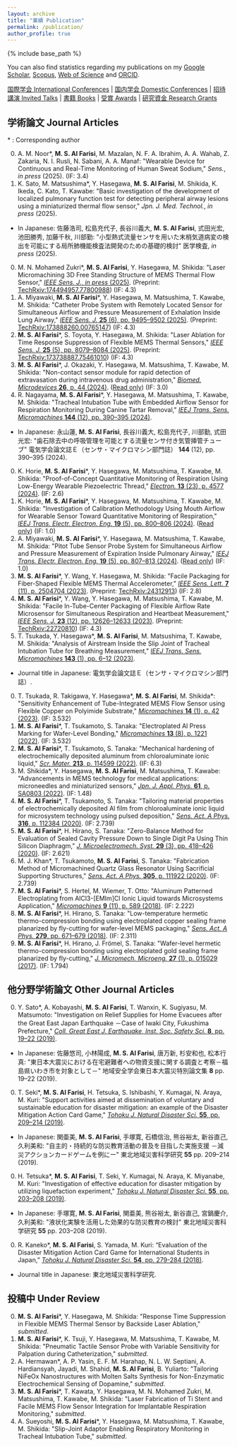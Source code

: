 ```yaml
---
layout: archive
title: "業績 Publication"
permalink: /publication/
author_profile: true
---
```


{% include base_path %}


You can also find statistics regarding my publications on my [Google Scholar](https://scholar.google.co.jp/citations?user=30VZQ_sAAAAJ), [Scopus](https://www.scopus.com/authid/detail.uri?authorId=57192380817), [Web of Science](https://publons.com/researcher/AAY-5422-2020/) and [ORCID](https://orcid.org/0000-0003-4870-9337).

[国際学会 International Conferences](/publication/conference-int/) | [国内学会 Domestic Conferences](/publication/conference-dom/) | [招待講演 Invited Talks](/publication/invited/) | [書籍 Books](/publication/book/) | [受賞 Awards](/publication/award/) | [研究資金 Research Grants](/publication/grant/)
## 学術論文 Journal Articles  

\* : Corresponding author  

0. A. M. Noor\*, **M. S. Al Farisi**, M. Mazalan, N. F. A. Ibrahim, A. A. Wahab, Z. Zakaria, N. I. Rusli, N. Sabani, A. A. Manaf: "Wearable Device for Continuous and Real-Time Monitoring of Human Sweat Sodium," _Sens._, _in press_ (2025). (IF: 3.4)
0. K. Sato, M. Matsushima\*, Y. Hasegawa, **M. S. Al Farisi**, M. Shikida, K. Ikeda, C. Kato, T. Kawabe: "Basic investigation of the development of localized pulmonary function test for detecting peripheral airway lesions using a miniaturized thermal flow sensor," _Jpn. J. Med. Technol._, _in press_ (2025).
  * In Japanese: 佐藤浩司, 松島充代子, 長谷川義大, **M. S. Al Farisi**, 式田光宏, 池田勝秀, 加藤千秋, 川部勤: "小型熱式流量センサを用いた末梢気道病変の検出を可能にする局所肺機能検査法開発のための基礎的検討" 医学検査, _in press_ (2025).
0. M. N. Mohamed Zukri\*, **M. S. Al Farisi**, Y. Hasegawa, M. Shikida: "Laser Micromachining 3D Free Standing Structure of MEMS Thermal Flow Sensor," [_IEEE Sens. J._, _in press_ (2025)](https://doi.org/10.1109/JSEN.2025.3559179). (Preprint: [TechRxiv:174494957.77800988](https://doi.org/10.36227/techrxiv.174494957.77800988/v1)) (IF: 4.3)
0. A. Miyawaki, **M. S. Al Farisi**\*, Y. Hasegawa, M. Matsushima, T. Kawabe, M. Shikida: "Catheter Probe System with Remotely Located Sensor for Simultaneous Airflow and Pressure Measurement of Exhalation Inside Lung Airway," [_IEEE Sens. J._ **25** (6), pp. 9495–9502 (2025)](https://doi.org/10.1109/JSEN.2025.3538080). (Preprint: [TechRxiv:173888260.00765147](https://doi.org/10.36227/techrxiv.173888260.00765147/v1)) (IF: 4.3)
0. **M. S. Al Farisi**\*, S. Toyota, Y. Hasegawa, M. Shikida: "Laser Ablation for Time Response Suppression of Flexible MEMS Thermal Sensors," [_IEEE Sens. J._ **25** (5), pp. 8079–8084 (2025)](https://doi.org/10.1109/JSEN.2025.3529837). (Preprint: [TechRxiv:173738887.75461010](https://doi.org/10.36227/techrxiv.173738887.75461010/v1)) (IF: 4.3)
0. **M. S. Al Farisi**\*, J. Okazaki, Y. Hasegawa, M. Matsushima, T. Kawabe, M. Shikida: "Non-contact sensor module for rapid detection of extravasation during intravenous drug administration," [_Biomed. Microdevices_ **26**, p. 44 (2024)](https://doi.org/10.1007/s10544-024-00730-1). ([Read only](https://rdcu.be/d3vxj)) (IF: 3.0)
0. R. Nagayama, **M. S. Al Farisi**\*, Y. Hasegawa, M. Matsushima, T. Kawabe, M. Shikida: "Tracheal Intubation Tube with Embedded Airflow Sensor for Respiration Monitoring During Canine Tartar Removal," [_IEEJ Trans. Sens. Micromachines_ **144** (12), pp. 390–395 (2024)](https://doi.org/10.1541/ieejsmas.144.390).
  * In Japanese: 永山蓮, **M. S. Al Farisi**, 長谷川義大, 松島充代子, 川部勤, 式田光宏: "歯石除去中の呼吸管理を可能とする流量センサ付き気管挿管チューブ" 電気学会論文誌Ｅ（センサ・マイクロマシン部門誌） **144** (12), pp. 390–395 (2024).
0. K. Horie, **M. S. Al Farisi**\*, Y. Hasegawa, M. Matsushima, T. Kawabe, M. Shikida: "Proof-of-Concept Quantitative Monitoring of Respiration Using Low-Energy Wearable Piezoelectric Thread," [_Electron._ **13** (23), p. 4577 (2024)](https://doi.org/10.3390/electronics13234577). (IF: 2.6)
0. K. Horie, **M. S. Al Farisi**\*, Y. Hasegawa, M. Matsushima, T. Kawabe, M. Shikida: "Investigation of Calibration Methodology Using Mouth Airflow for Wearable Sensor Toward Quantitative Monitoring of Respiration," [_IEEJ Trans. Electr. Electron. Eng._ **19** (5), pp. 800–806 (2024)](https://doi.org/10.1002/tee.24045). ([Read only](https://onlinelibrary.wiley.com/share/author/I5Z2VSPYXTJKJMCEHNVZ?target=10.1002/tee.24045)) (IF: 1.0)
0. A. Miyawaki, **M. S. Al Farisi**\*, Y. Hasegawa, M. Matsushima, T. Kawabe, M. Shikida: "Pitot Tube Sensor Probe System for Simultaneous Airflow and Pressure Measurement of Expiration Inside Pulmonary Airway," [_IEEJ Trans. Electr. Electron. Eng._ **19** (5), pp. 807–813 (2024)](https://doi.org/10.1002/tee.24039). ([Read only](https://onlinelibrary.wiley.com/share/author/IDD7AFFIBQIK5FZTPVVF?target=10.1002/tee.24039)) (IF: 1.0)
0. **M. S. Al Farisi**\*, Y. Wang, Y. Hasegawa, M. Shikida: "Facile Packaging for Fiber-Shaped Flexible MEMS Thermal Accelerometer," [_IEEE Sens. Lett._ **7** (11), p. 2504704 (2023)](https://doi.org/10.1109/LSENS.2023.3326122). (Preprint: [TechRxiv:24312913](https://doi.org/10.36227/techrxiv.24312913)) (IF: 2.8)
0. **M. S. Al Farisi**\*, Y. Wang, Y. Hasegawa, M. Matsushima, T. Kawabe, M. Shikida: "Facile In-Tube-Center Packaging of Flexible Airflow Rate Microsensor for Simultaneous Respiration and Heartbeat Measurement," [_IEEE Sens. J._ **23** (12), pp. 12626–12633 (2023)](https://doi.org/10.1109/JSEN.2023.3272310). (Preprint: [TechRxiv:22720810](https://doi.org/10.36227/techrxiv.22720810)) (IF: 4.3)
0. T. Tsukada, Y. Hasegawa\*, **M. S. Al Farisi**, M. Matsushima, T. Kawabe, M. Shikida: "Analysis of Airstream Inside the Slip Joint of Tracheal Intubation Tube for Breathing Measurement," [_IEEJ Trans. Sens. Micromachines_ **143** (1), pp. 6–12 (2023)](https://doi.org/10.1541/ieejsmas.143.6).
  * Journal title in Japanese: 電気学会論文誌Ｅ（センサ・マイクロマシン部門誌）.
0. T. Tsukada, R. Takigawa, Y. Hasegawa\*, **M. S. Al Farisi**, M. Shikida\*: "Sensitivity Enhancement of Tube-Integrated MEMS Flow Sensor using Flexible Copper on Polyimide Substrate," [_Micromachines_ **14** (1), p. 42 (2023)](https://doi.org/10.3390/mi14010042). (IF: 3.532)
0. **M. S. Al Farisi**\*, T. Tsukamoto, S. Tanaka: "Electroplated Al Press Marking for Wafer-Level Bonding," [_Micromachines_ **13** (8), p. 1221 (2022)](https://doi.org/10.3390/mi13081221). (IF: 3.532)
0. **M. S. Al Farisi**\*, T. Tsukamoto, S. Tanaka: "Mechanical hardening of electrochemically deposited aluminum from chloroaluminate ionic liquid," [_Scr. Mater._ **213**, p. 114599 (2022)](https://doi.org/10.1016/j.scriptamat.2022.114599). (IF: 6.3)
0. M. Shikida\*, Y. Hasegawa, **M. S. Al Farisi**, M. Matsushima, T. Kawabe: "Advancements in MEMS technology for medical applications: microneedles and miniaturized sensors," [_Jpn. J. Appl. Phys._ **61**, p. SA0803 (2022)](https://doi.org/10.35848/1347-4065/ac305d). (IF: 1.48)
0. **M. S. Al Farisi**\*, T. Tsukamoto, S. Tanaka: "Tailoring material properties of electrochemically deposited Al film from chloroaluminate ionic liquid for microsystem technology using pulsed deposition," [_Sens. Act. A Phys._ **316**, p. 112384 (2020)](https://doi.org/10.1016/j.sna.2020.112384). (IF: 2.739)
0. **M. S. Al Farisi**\*, H. Hirano, S. Tanaka: "Zero-Balance Method for Evaluation of Sealed Cavity Pressure Down to Single Digit Pa Using Thin Silicon Diaphragm," [_J. Microelectromech. Syst._ **29** (3), pp. 418–426 (2020)](https://doi.org/10.1109/JMEMS.2020.2984229). (IF: 2.621)
0. M. J. Khan\*, T. Tsukamoto, **M. S. Al Farisi**, S. Tanaka: "Fabrication Method of Micromachined Quartz Glass Resonator Using Sacrificial Supporting Structures," [_Sens. Act. A Phys._ **305**, p. 111922 (2020)](https://doi.org/10.1016/j.sna.2020.111922). (IF: 2.739)
0. **M. S. Al Farisi**\*, S. Hertel, M. Wiemer, T. Otto: "Aluminum Patterned Electroplating from AlCl3-\[EMIm\]Cl Ionic Liquid towards Microsystems Application," [_Micromachines_ **9** (11), p. 589 (2018)](https://doi.org/10.3390/mi9110589). (IF: 2.222)
0. **M. S. Al Farisi**\*, H. Hirano, S. Tanaka: "Low-temperature hermetic thermo-compression bonding using electroplated copper sealing frame planarized by fly-cutting for wafer-level MEMS packaging," [_Sens. Act. A Phys._ **279**, pp. 671–679 (2018)](https://doi.org/10.1016/j.sna.2018.06.021). (IF: 2.311)
0. **M. S. Al Farisi**\*, H. Hirano, J. Frömel, S. Tanaka: "Wafer-level hermetic thermo-compression bonding using electroplated gold sealing frame planarized by fly-cutting," [_J. Micromech. Microeng._ **27** (1), p. 015029 (2017)](http://dx.doi.org/10.1088/1361-6439/27/1/015029). (IF: 1.794)

## 他分野学術論文 Other Journal Articles  

0. Y. Sato\*, A. Kobayashi, **M. S. Al Farisi**, T. Wanxin, K. Sugiyasu, M. Matsumoto: "Investigation on Relief Supplies for Home Evacuees after the Great East Japan Earthquake －Case of Iwaki City, Fukushima Prefecture," [_Coll. Great East J. Earthquake, Inst. Soc. Safety Sci._ **8**, pp. 19–22 (2019)](https://isss.jp.net/isss-site/wp-content/uploads/2022/06/06-2019-1.pdf).
  * In Japanese: 佐藤悠司, 小林陽成, **M. S. Al Farisi**, 唐万新, 杉安和也, 松本行真: "東日本大震災における在宅避難者への物資支援に関する調査と考察－福島県いわき市を対象として－" 地域安全学会東日本大震災特別論文集 **8** pp. 19–22 (2019).
0. T. Seki\*, **M. S. Al Farisi**, H. Tetsuka, S. Ishibashi, Y. Kumagai, N. Araya, M. Kuri: "Support activities aimed at dissemination of voluntary and sustainable education for disaster mitigation: an example of the Disaster Mitigation Action Card Game," [_Tohoku J. Natural Disaster Sci._ **55**, pp. 209–214 (2019)](http://nds-tohoku.in.arena.ne.jp/ndsjournal/volume55/55-36.pdf).
  * In Japanese: 関亜美, **M. S. Al Farisi**, 手塚寛, 石橋信治, 熊谷裕太, 新谷直己, 久利美和: "自主的・持続的な防災教育活動の普及を目指した実施支援 －減災アクションカードゲームを例にー" 東北地域災害科学研究 **55** pp. 209–214 (2019).
0. H. Tetsuka\*, **M. S. Al Farisi**, T. Seki, Y. Kumagai, N. Araya, K. Miyanabe, M. Kuri: "Investigation of effective education for disaster mitigation by utilizing liquefaction experiment," [_Tohoku J. Natural Disaster Sci._ **55**, pp. 203–208 (2019)](http://nds-tohoku.in.arena.ne.jp/ndsjournal/volume55/55-35.pdf).
  * In Japanese: 手塚寛, **M. S. Al Farisi**, 関亜美, 熊谷裕太, 新谷直己, 宮鍋慶介, 久利美和: "液状化実験を活用した効果的な防災教育の検討" 東北地域災害科学研究 **55** pp. 203–208 (2019).
0. R. Kaneko\*, **M. S. Al Farisi**, S. Yamada, M. Kuri: “Evaluation of the Disaster Mitigation Action Card Game for International Students in Japan,” [_Tohoku J. Natural Disaster Sci._ **54**, pp. 279-284 (2018)](http://nds-tohoku.in.arena.ne.jp/ndsjournal/volume54/54-49.pdf).
  * Journal title in Japanese: 東北地域災害科学研究.

## 投稿中 Under Review

0. **M. S. Al Farisi**\*, Y. Hasegawa, M. Shikida: "Response Time Suppression in Flexible MEMS Thermal Sensor by Backside Laser Ablation," _submitted_.
0. **M. S. Al Farisi**\*, K. Tsuji, Y. Hasegawa, M. Matsushima, T. Kawabe, M. Shikida: "Pneumatic Tactile Sensor Probe with Variable Sensitivity for Palpation during Catheterization," _submitted_.
0. A. Hermawan\*, A. P. Yasin, E. F. M. Harahap, N. L. W. Septiani, A. Hardiansyah, Jayadi, M. Shahid, **M. S. Al Farisi**, B. Yuliarto: "Tailoring NiFeOx Nanostructures with Molten Salts Synthesis for
Non-Enzymatic Electrochemical Sensing of Dopamine," _submitted_.
0. **M. S. Al Farisi**\*, T. Kawata, Y. Hasegawa, M. N. Mohamed Zukri, M. Matsushima, T. Kawabe, M. Shikida: "Laser Fabrication of Ti Stent and Facile MEMS Flow Sensor Integration for Implantable Respiration Monitoring," _submitted_.
0. A. Sueyoshi, **M. S. Al Farisi**\*, Y. Hasegawa, M. Matsushima, T. Kawabe, M. Shikida: "Slip-Joint Adaptor Enabling Respiratory Monitoring in Tracheal Intubation Tube," _submitted_.
